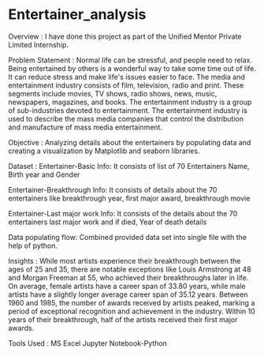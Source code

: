 # Entertainer_analysis
Overview :
I have done this project as part of the Unified Mentor Private Limited Internship.

Problem Statement :
Normal life can be stressful, and people need to relax. Being entertained by others is a wonderful way to take some time out of life. It can reduce stress and make life's issues easier to face. The media and entertainment industry consists of film, television, radio and print. These segments include movies, TV shows, radio shows, news, music, newspapers, magazines, and books. The entertainment industry is a group of sub-industries devoted to entertainment. The entertainment industry is used to describe the mass media companies that control the distribution and manufacture of mass media entertainment.

Objective :
Analyzing details about the entertainers by populating data and creating a visualization by Matplotlib and seaborn libraries.

Dataset :
Entertainer-Basic Info: It consists of list of 70 Entertainers Name, Birth year and Gender

Entertainer-Breakthrough Info: It consists of details about the 70 entertainers like breakthrough year, first major award, breakthrough movie

Entertainer-Last major work Info: It consists of the details about the 70 entertainers last major work and if died, Year of death details

Data populating flow:
Combined provided data set into single file with the help of python.

Insights :
While most artists experience their breakthrough between the ages of 25 and 35, there are notable exceptions like Louis Armstrong at 48 and Morgan Freeman at 55, who achieved their breakthroughs later in life.
On average, female artists have a career span of 33.80 years, while male artists have a slightly longer average career span of 35.12 years.
Between 1960 and 1985, the number of awards received by artists peaked, marking a period of exceptional recognition and achievement in the industry.
Within 10 years of their breakthrough, half of the artists received their first major awards.

Tools Used :
MS Excel
Jupyter Notebook-Python
